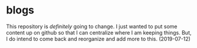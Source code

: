 # blogs

This repository is *definitely* going to change. I just wanted to put some content up on github so that I can centralize where I am keeping things. But, I do intend to come back and reorganize and add more to this. (2019-07-12)

